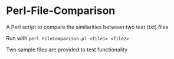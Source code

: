# Perl-File-Comparison
A Perl script to compare the similarities between two text (txt) files

Run with ```perl FileComparison.pl <file1> <file2>```

Two sample files are provided to test functionality
